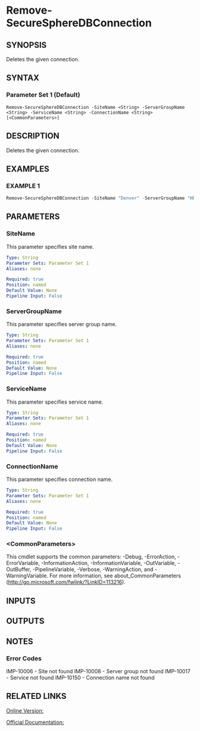 ﻿# Remove-SecureSphereDBConnection

## SYNOPSIS
Deletes the given connection.

## SYNTAX

### Parameter Set 1 (Default)
```
Remove-SecureSphereDBConnection -SiteName <String> -ServerGroupName <String> -ServiceName <String> -ConnectionName <String> [<CommonParameters>]
```

## DESCRIPTION
Deletes the given connection.

## EXAMPLES

### EXAMPLE 1

```powershell
Remove-SecureSphereDBConnection -SiteName "Denver" -ServerGroupName "HR-Prod" -DBServiceName "service1" -ConnectionName "connection1"
```

## PARAMETERS

### SiteName
This parameter specifies site name.

```yaml
Type: String
Parameter Sets: Parameter Set 1
Aliases: none

Required: true
Position: named
Default Value: None
Pipeline Input: False
```

### ServerGroupName
This parameter specifies server group name.

```yaml
Type: String
Parameter Sets: Parameter Set 1
Aliases: none

Required: true
Position: named
Default Value: None
Pipeline Input: False
```

### ServiceName
This parameter specifies service name.

```yaml
Type: String
Parameter Sets: Parameter Set 1
Aliases: none

Required: true
Position: named
Default Value: None
Pipeline Input: False
```

### ConnectionName
This parameter specifies connection name.

```yaml
Type: String
Parameter Sets: Parameter Set 1
Aliases: none

Required: true
Position: named
Default Value: None
Pipeline Input: False
```

### \<CommonParameters\>
This cmdlet supports the common parameters: -Debug, -ErrorAction, -ErrorVariable, -InformationAction, -InformationVariable, -OutVariable, -OutBuffer, -PipelineVariable, -Verbose, -WarningAction, and -WarningVariable. For more information, see about_CommonParameters (http://go.microsoft.com/fwlink/?LinkID=113216).

## INPUTS

## OUTPUTS

## NOTES

### Error Codes
IMP-10006 - Site not found
IMP-10008 - Server group not found
IMP-10017 - Service not found
IMP-10150 - Connection name not found

## RELATED LINKS

[Online Version:](https://github.com/akshinmustafayev/SecureSpherePS/tree/master/Documentation)

[Official Documentation:](https://docs.imperva.com/bundle/v13.6-api-reference-guide/page/61719.htm)



